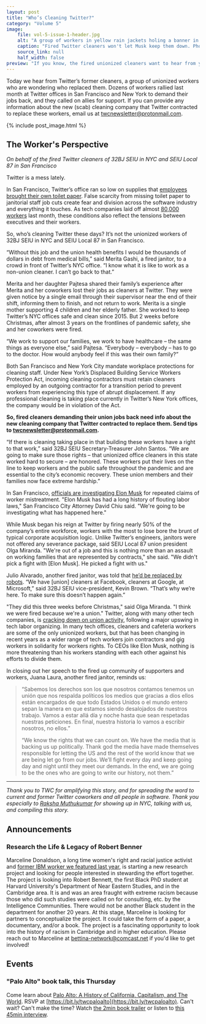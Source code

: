 ```yaml
---
layout: post
title: "Who’s Cleaning Twitter?"
category: "Volume 5"
image:
    file: vol-5-issue-1-header.jpg
    alt: "A group of workers in yellow rain jackets holing a banner in one hand that says hashtag justice for janitors and all raising their other fist high, standing in front of the NYC Twitter building and its logo on the wall in the background"
    caption: "Fired Twitter cleaners won't let Musk keep them down. Photo by Raksha Muthukumar."
    source_link: null
    half_width: false
preview: "If you know, the fired unionized cleaners want to hear from you"
---
```


Today we hear from Twitter’s former cleaners, a group of unionized workers who are wondering who replaced them. Dozens of workers rallied last month at Twitter offices in San Francisco and New York to demand their jobs back, and they called on allies for support. If you can provide any information about the new (scab) cleaning company that Twitter contracted to replace these workers, email us at [twcnewsletter@protonmail.com](mailto:twcnewsletter@protonmail.com).

<!-- DO NOT remove the excerpt tag -->
<!--excerpt-->
<!-- remaining content goes below here -->

<!-- DO NOT remove the header image -->
{% include post_image.html %}

## The Worker's Perspective
_On behalf of the fired Twitter cleaners of 32BJ SEIU in NYC and SEIU Local 87 in San Francisco_

Twitter is a mess lately. 

In San Francisco, Twitter’s office ran so low on supplies that [employees brought their own toilet paper](https://nymag.com/intelligencer/article/elon-musk-twitter-takeover.html). False scarcity from missing toilet paper to janitorial staff job cuts  create fear and division across the software industry and everything it touches. As tech companies laid off almost [80,000 workers](https://layoffs.fyi/) last month, these conditions also reflect the tensions between executives and their workers. 

So, who’s cleaning Twitter these days? It’s not the unionized workers of 32BJ SEIU in NYC and SEIU Local 87 in San Francisco.

“Without this job and the union health benefits I would be thousands of dollars in debt from medical bills,” said Merita Gashi, a fired janitor, to a crowd in front of Twitter’s NYC office. “I know what it is like to work as a non-union cleaner. I can’t go back to that.”

Merita and her daughter Pajtesa shared their family’s experience after Merita and her coworkers lost their jobs as cleaners at Twitter. They were given notice by a single email through their supervisor near the end of their shift, informing them to finish, and not return to work. Merita is a single mother supporting 4 children and her elderly father. She worked to keep Twitter’s NYC offices safe and clean since 2015. But 2 weeks before Christmas, after almost 3 years on the frontlines of pandemic safety, she and her coworkers were fired. 

“We work to support our families, we work to have healthcare – the same things as everyone else,” said Pajtesa. “Everybody – everybody – has to go to the doctor. How would anybody feel if this was their own family?”

Both San Francisco and New York City mandate workplace protections for cleaning staff. Under New York’s Displaced Building Service Workers Protection Act, incoming cleaning contractors must retain cleaners employed by an outgoing contractor for a transition period to prevent workers from experiencing this type of abrupt displacement. If any professional cleaning is taking place currently in Twitter’s New York offices, the company would be in violation of the Act. 

**So, fired cleaners demanding their union jobs back need info about the new cleaning company that Twitter contracted to replace them. Send tips to [twcnewsletter@protonmail.com](mailto:twcnewsletter@protonmail.com).**

“If there is cleaning taking place in that building these workers have a right to that work,” said 32BJ SEIU Secretary-Treasurer John Santos. “We are going to make sure those rights – that unionized office cleaners in this state worked hard to secure – are honored. These workers put their lives on the line to keep workers and the public safe throughout the pandemic and are essential to the city’s economic recovery. These union members and their families now face extreme hardship.” 

In San Francisco, [officials are investigating Elon Musk](https://www.ktvu.com/news/san-francisco-investigating-twitter-over-fired-janitors-and-office-beds) for repeated claims of worker mistreatment. "Elon Musk has had a long history of flouting labor laws," San Francisco City Attorney David Chiu said. "We're going to be investigating what has happened here."

While Musk began his reign at Twitter by firing nearly 50% of the company’s entire workforce, workers with the most to lose bore the brunt of typical corporate acquisition logic. Unlike Twitter’s engineers, janitors were not offered any severance package, said SEIU Local 87 union president Olga Miranda. "We're out of a job and this is nothing more than an assault on working families that are represented by contracts," she said. "We didn't pick a fight with [Elon Musk]. He picked a fight with us."

Julio Alvarado, another fired janitor, was told that [he’d be replaced by robots](https://www.bbc.com/news/technology-63912116). 
“We have [union] cleaners at Facebook, cleaners at Google, at Microsoft,” said 32BJ SEIU vice-president, Kevin Brown. “That’s why we’re here. To make sure this doesn’t happen again.” 

"They did this three weeks before Christmas," said Olga Miranda. "I think we were fired because we're a union." Twitter, along with many other tech companies, is [cracking down on union activity](https://inthesetimes.com/article/twitter-janitors-on-elon-musk-takeover), following a major upswing in tech labor organizing. In many tech offices, cleaners and cafeteria workers are some of the only unionized workers, but that has been changing in recent years as a wider range of tech workers join contractors and gig workers in solidarity for workers rights. To CEOs like Elon Musk, nothing is more threatening than his workers standing with each other against his efforts to divide them.

In closing out her speech to the fired up community of supporters and workers, Juana Laura, another fired janitor, reminds us: 

> “Sabemos los derechos son los que nosotros contamos tenemos un unión que nos respalda políticos los medios que gracias a dios ellos están encargados de que todo Estados Unidos o el mundo entero sepan la manera en que estamos siendo desalojados de nuestros trabajo. Vamos a estar allá día y noche hasta que sean respetadas nuestras peticiones. En final, nuestra historia lo vamos a escribir nosotros, no ellos.”
> 
> “We know the rights that we can count on. We have the media that is backing us up politically. Thank god the media have made themselves responsible for letting the US and the rest of the world know that we are being let go from our jobs. We’ll fight every day and keep going day and night until they meet our demands. In the end, we are going to be the ones who are going to write our history, not them.”

<hr>

_Thank you to TWC for amplifying this story, and for spreading the word to current and former Twitter coworkers and all people in software. Thank you especially to [Raksha Muthukumar](https://raksha.gay/) for showing up in NYC, talking with us, and compiling this story._

## Announcements

### Research the Life & Legacy of Robert Benner

Marceline Donaldson, a long time women's right and racial justice activist and [former IBM worker we featured last year](https://news.techworkerscoalition.org/2021/07/06/issue-15/), is starting a new research project and looking for people interested in stewarding the effort together. The project is looking into Robert Bennett, the first Black PhD student at Harvard University's Department of Near Eastern Studies, and in the Cambridge area. It is and was an area fraught with extreme racism because those who did such studies were called on for consulting, etc. by the Intelligence Communities. There would not be another Black student in the department for another 20 years. At this stage, Marceline is looking for partners to conceptualize the project. It could take the form of a paper, a documentary, and/or a book. The project is a fascinating opportunity to look into the history of racism in Cambridge and in higher education. Please reach out to Marceline at [bettina-network@comcast.net](mailto:bettina-network@comcast.net) if you'd like to get involved!

## Events

### "Palo Alto" book talk, this Thursday

Come learn about [Palo Alto: A History of California, Capitalism, and The World](https://www.littlebrown.com/titles/malcolm-harris/palo-alto/9780316592031/). RSVP at [https://bit.ly/twcpaloalto](https://bit.ly/twcpaloalto). Can't wait? Can't make the time? Watch [the 2min book trailer](https://vimeo.com/755562206) or listen to [this 45min interview](https://kpfa.org/episode/letters-and-politics-february-14-2023/).
